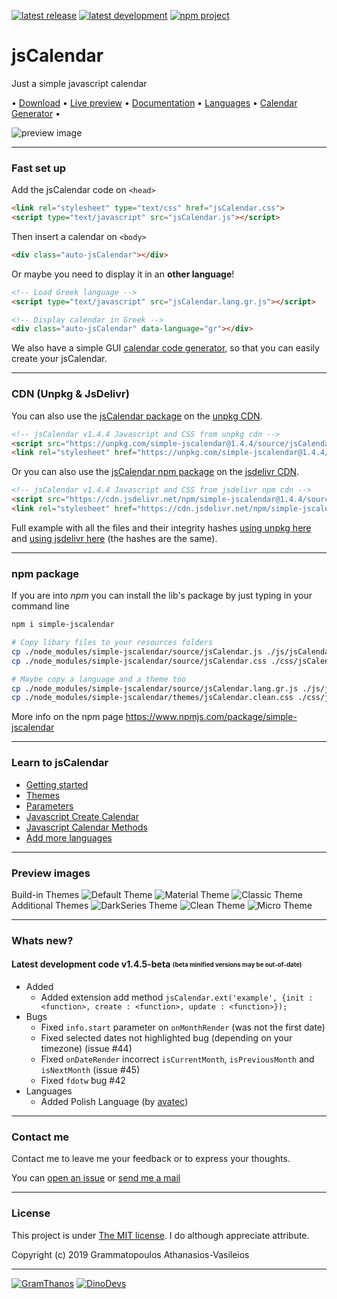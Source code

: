 [![latest release](https://img.shields.io/badge/latest%20release-v1.4.4-green.svg?style=flat-square)](https://github.com/GramThanos/jsCalendar/releases/latest)
[![latest development](https://img.shields.io/badge/latest%20development-v1.4.5-yellow.svg?style=flat-square)](https://github.com/GramThanos/jsCalendar#whats-new)
[![npm project](https://img.shields.io/badge/npm%20package-simple--jscalendar-red.svg?style=flat-square)](https://www.npmjs.com/package/simple-jscalendar)

# jsCalendar
Just a simple javascript calendar

 • [Download](https://github.com/GramThanos/jsCalendar/releases/latest) • [Live preview](https://gramthanos.github.io/jsCalendar/) • [Documentation](https://gramthanos.github.io/jsCalendar/docs.html) • [Languages](https://gramthanos.github.io/jsCalendar/docs.html#parameter-language) • [Calendar Generator](https://gramthanos.github.io/jsCalendar/generator.html) • 

![preview image](https://raw.githubusercontent.com/GramThanos/jsCalendar/master/preview/preview_default.png)


___


### Fast set up

Add the jsCalendar code on `<head>`

```html
<link rel="stylesheet" type="text/css" href="jsCalendar.css">
<script type="text/javascript" src="jsCalendar.js"></script>
```

Then insert a calendar on `<body>`

```html
<div class="auto-jsCalendar"></div>
```

Or maybe you need to display it in an **other language**!

```html
<!-- Load Greek language -->
<script type="text/javascript" src="jsCalendar.lang.gr.js"></script>

<!-- Display calendar in Greek -->
<div class="auto-jsCalendar" data-language="gr"></div>
```

We also have a simple GUI [calendar code generator](https://gramthanos.github.io/jsCalendar/generator.html), so that you can easily create your jsCalendar.


___

### CDN (Unpkg & JsDelivr)

You can also use the [jsCalendar package](https://unpkg.com/simple-jscalendar/) on the [unpkg CDN](https://unpkg.com).

```html
<!-- jsCalendar v1.4.4 Javascript and CSS from unpkg cdn -->
<script src="https://unpkg.com/simple-jscalendar@1.4.4/source/jsCalendar.min.js" integrity="sha384-0LaRLH/U5g8eCAwewLGQRyC/O+g0kXh8P+5pWpzijxwYczD3nKETIqUyhuA8B/UB" crossorigin="anonymous"></script>
<link rel="stylesheet" href="https://unpkg.com/simple-jscalendar@1.4.4/source/jsCalendar.min.css" integrity="sha384-44GnAqZy9yUojzFPjdcUpP822DGm1ebORKY8pe6TkHuqJ038FANyfBYBpRvw8O9w" crossorigin="anonymous">
```

Or you can also use the [jsCalendar npm package](https://www.jsdelivr.com/package/npm/simple-jscalendar) on the [jsdelivr CDN](https://www.jsdelivr.com).

```html
<!-- jsCalendar v1.4.4 Javascript and CSS from jsdelivr npm cdn -->
<script src="https://cdn.jsdelivr.net/npm/simple-jscalendar@1.4.4/source/jsCalendar.min.js" integrity="sha384-0LaRLH/U5g8eCAwewLGQRyC/O+g0kXh8P+5pWpzijxwYczD3nKETIqUyhuA8B/UB" crossorigin="anonymous"></script>
<link rel="stylesheet" href="https://cdn.jsdelivr.net/npm/simple-jscalendar@1.4.4/source/jsCalendar.min.css" integrity="sha384-44GnAqZy9yUojzFPjdcUpP822DGm1ebORKY8pe6TkHuqJ038FANyfBYBpRvw8O9w" crossorigin="anonymous">
```

Full example with all the files and their integrity hashes [using unpkg here](https://github.com/GramThanos/jsCalendar/blob/master/demos/cdn-unpkg%20full%20demo.html) and [using jsdelivr here](https://github.com/GramThanos/jsCalendar/blob/master/demos/cdn-jsdelivr%20full%20demo.html) (the hashes are the same).

___

### npm package

If you are into *npm* you can install the lib's package by just typing in your command line

```bash
npm i simple-jscalendar

# Copy libary files to your resources folders
cp ./node_modules/simple-jscalendar/source/jsCalendar.js ./js/jsCalendar.js
cp ./node_modules/simple-jscalendar/source/jsCalendar.css ./css/jsCalendar.css

# Maybe copy a language and a theme too
cp ./node_modules/simple-jscalendar/source/jsCalendar.lang.gr.js ./js/jsCalendar.lang.gr.js
cp ./node_modules/simple-jscalendar/themes/jsCalendar.clean.css ./css/jsCalendar.clean.css
```

More info on the npm page
https://www.npmjs.com/package/simple-jscalendar

___


### Learn to jsCalendar
- [Getting started](https://gramthanos.github.io/jsCalendar/docs.html#getting-started)
- [Themes](https://gramthanos.github.io/jsCalendar/docs.html#calendar-themes)
- [Parameters](https://gramthanos.github.io/jsCalendar/docs.html#calendar-themes)
- [Javascript Create Calendar](https://gramthanos.github.io/jsCalendar/docs.html#javascript-api-create)
- [Javascript Calendar Methods](https://gramthanos.github.io/jsCalendar/docs.html#javascript-api-create)
- [Add more languages](https://gramthanos.github.io/jsCalendar/docs.html#more-languages)

___


### Preview images
Build-in Themes
![Default Theme](https://raw.githubusercontent.com/GramThanos/jsCalendar/master/preview/preview_theme_default.png)
![Material Theme](https://raw.githubusercontent.com/GramThanos/jsCalendar/master/preview/preview_theme_material.png)
![Classic Theme](https://raw.githubusercontent.com/GramThanos/jsCalendar/master/preview/preview_theme_classic.png)
Additional Themes
![DarkSeries Theme](https://raw.githubusercontent.com/GramThanos/jsCalendar/master/preview/preview_theme_darkseries.png)
![Clean Theme](https://raw.githubusercontent.com/GramThanos/jsCalendar/master/preview/preview_theme_clean.png)
![Micro Theme](https://raw.githubusercontent.com/GramThanos/jsCalendar/master/preview/preview_theme_micro.png)


___


### Whats new?

#### Latest development code v1.4.5-beta <sub><sup>(beta minified versions may be out-of-date)</sub></sup>
 - Added
    - Added extension add method `jsCalendar.ext('example', {init : <function>, create : <function>, update : <function>});`
 - Bugs
    - Fixed `info.start` parameter on `onMonthRender` (was not the first date)
    - Fixed selected dates not highlighted bug (depending on your timezone) (issue #44)
    - Fixed `onDateRender` incorrect `isCurrentMonth`, `isPreviousMonth` and `isNextMonth` (issue #45)
    - Fixed `fdotw` bug #42
 - Languages
    - Added Polish Language (by [avatec](https://github.com/avatec))
___


### Contact me

Contact me to leave me your feedback or to express your thoughts.

You can [open an issue](https://github.com/GramThanos/jsCalendar/issues) or [send me a mail](mailto:gramthanos@gmail.com)


___


### License

This project is under [The MIT license](https://opensource.org/licenses/MIT).
I do although appreciate attribute.

Copyright (c) 2019 Grammatopoulos Athanasios-Vasileios

___

[![GramThanos](https://avatars2.githubusercontent.com/u/14858959?s=42&v=4)](https://github.com/GramThanos)
[![DinoDevs](https://avatars1.githubusercontent.com/u/17518066?s=42&v=4)](https://github.com/DinoDevs)
